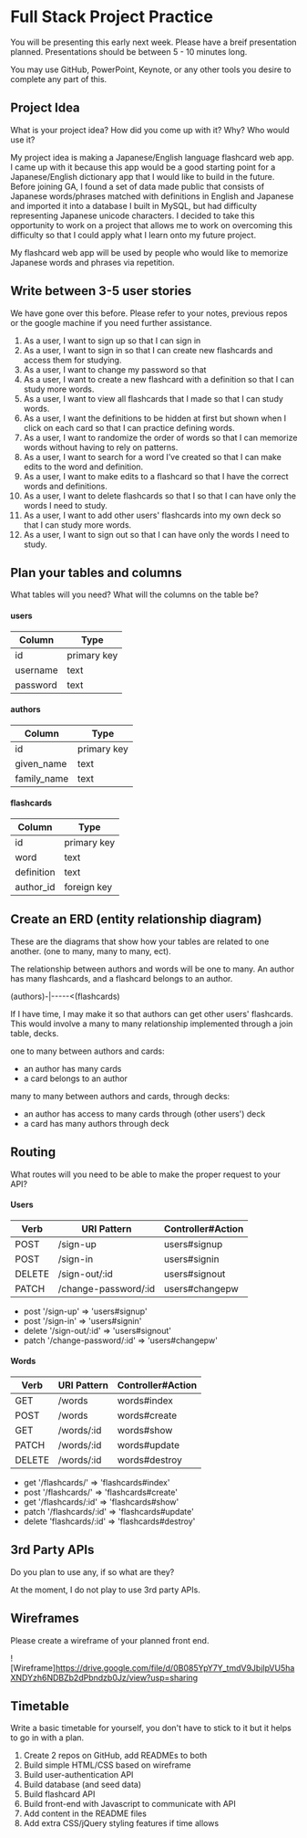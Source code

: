 # Full Stack Project Practice

You will be presenting this early next week.  Please have a breif presentation
planned.  Presentations should be between 5 - 10 minutes long.

You may use GitHub, PowerPoint, Keynote, or any other tools you desire to
complete any part of this.

## Project Idea

What is your project idea?  How did you come up with it? Why? Who would use it?

My project idea is making a Japanese/English language flashcard web app.
I came up with it because this app would be a good starting point for a
Japanese/English dictionary app that I would like to build in the future. Before
joining GA, I found a set of data made public that consists of Japanese words/phrases matched with definitions in English and Japanese and imported it
into a database I built in MySQL, but had difficulty representing Japanese unicode characters. I decided to take this opportunity to work on a project that allows
me to work on overcoming this difficulty so that I could apply what I learn onto
my future project.

My flashcard web app will be used by people who would like to memorize Japanese
words and phrases via repetition.



## Write between 3-5 user stories

We have gone over this before. Please refer to your notes, previous repos or the
google machine if you need further assistance.

1. As a user, I want to sign up so that I can sign in
2. As a user, I want to sign in so that I can create new flashcards and access them for studying.
3. As a user, I want to change my password so that
4. As a user, I want to create a new flashcard with a definition so that I can study more words.
5. As a user, I want to view all flashcards that I made so that I can study words.
6. As a user, I want the definitions to be hidden at first but shown when I click on each card so that I can practice defining words.
7. As a user, I want to randomize the order of words so that I can memorize words
without having to rely on patterns.
8. As a user, I want to search for a word I’ve created so that I can make edits to the word and definition.
9. As a user, I want to make edits to a flashcard so that I have the correct words and definitions.
10. As a user, I want to delete flashcards so that I so that I can have only the words I need to study.
11. As a user, I want to add other users' flashcards into my own deck so that I can study more words.
12. As a user, I want to sign out so that I can have only the words I need to study.


## Plan your tables and columns

What tables will you need? What will the columns on the table be?

#### users
| Column       |     Type     |
|--------------|--------------|
| id           | primary key  |
| username     | text         |
| password     | text         |

#### authors
| Column       |     Type     |
|--------------|--------------|
| id           | primary key  |
| given_name   | text         |
| family_name  | text         |


#### flashcards
| Column       |     Type     |
|--------------|--------------|
| id           | primary key  |
| word         | text         |
| definition   | text         |
| author_id    | foreign key  |


## Create an ERD (entity relationship diagram)

These are the diagrams that show how your tables are related to one another.
(one to many, many to many, ect).

The relationship between authors and words will be one to many.
An author has many flashcards, and a flashcard belongs to an author.

(authors)-|-----<(flashcards)


If I have time, I may make it so that authors can get other users' flashcards.
This would involve a many to many relationship implemented through a join table,
decks.

one to many between authors and cards:
  - an author has many cards
  - a card belongs to an author

many to many between authors and cards, through decks:
  - an author has access to many cards through (other users') deck
  - a card has many authors through deck

## Routing

What routes will you need to be able to make the proper request to your API?

#### Users
| Verb   | URI Pattern          | Controller#Action |
|--------|----------------------|-------------------|
| POST   | /sign-up             | users#signup      |
| POST   | /sign-in             | users#signin      |
| DELETE | /sign-out/:id        | users#signout     |
| PATCH  | /change-password/:id | users#changepw    |

- post '/sign-up' => 'users#signup'
- post '/sign-in' => 'users#signin'
- delete '/sign-out/:id' => 'users#signout'
- patch '/change-password/:id' => 'users#changepw'

#### Words
| Verb   | URI Pattern | Controller#Action |
|--------|-------------|-------------------|
| GET    | /words      | words#index       |
| POST   | /words      | words#create      |
| GET    | /words/:id  | words#show        |
| PATCH  | /words/:id  | words#update      |
| DELETE | /words/:id  | words#destroy     |

- get '/flashcards/' => 'flashcards#index'
- post '/flashcards/' => 'flashcards#create'
- get '/flashcards/:id' => 'flashcards#show'
- patch '/flashcards/:id' => 'flashcards#update'
- delete 'flashcards/:id' => 'flashcards#destroy'


## 3rd Party APIs

Do you plan to use any, if so what are they?

At the moment, I do not play to use 3rd party APIs.

## Wireframes

Please create a wireframe of your planned front end.

![Wireframe]https://drive.google.com/file/d/0B085YpY7Y_tmdV9JbjlpVU5haXNDYzh6NDBZb2dPbndzb0Jz/view?usp=sharing

## Timetable

Write a basic timetable for yourself, you don't have to stick to it but it
helps to go in with a plan.

1. Create 2 repos on GitHub, add READMEs to both
2. Build simple HTML/CSS based on wireframe
3. Build user-authentication API
4. Build database (and seed data)
5. Build flashcard API
6. Build front-end with Javascript to communicate with API
7. Add content in the README files
8. Add extra CSS/jQuery styling features if time allows
